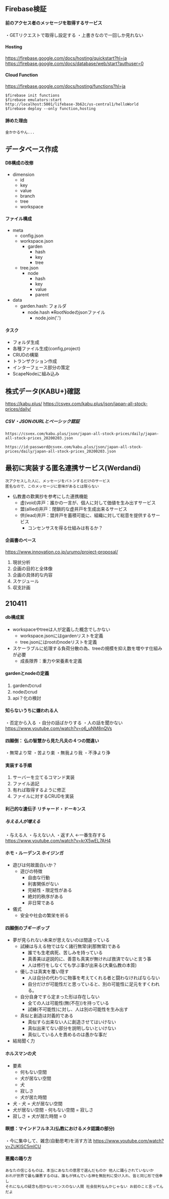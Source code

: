 ## Firebase検証
#### 前のアクセス者のメッセージを取得するサービス
・GETリクエストで取得し設定する
・上書きなので一回しか見れない

#### Hosting
https://firebase.google.com/docs/hosting/quickstart?hl=ja
https://firebase.google.com/docs/database/web/start?authuser=0

#### Cloud Function
https://firebase.google.com/docs/hosting/functions?hl=ja

```
$firebase init functions
$firebase emulators:start
http://localhost:5001/lifebase-3b62c/us-central1/helloWorld
$firebase deploy --only function,hosting
```

#### 諦めた理由
```
金かかるやん...
```

## データベース作成
#### DB構成の改修
- dimension
  - id
  - key
  - value
  - branch
  - tree
  - workspace

#### ファイル構成
- meta
  - config.json
  - workspace.json
    - garden
      - hash
      - key
      - tree
  - tree.json
    - node
      - hash
      - key
      - value
      - parent
- data
  - garden.hash: フォルダ
      - node.hash ※RootNodeのjsonファイル
        - node.join('.')

#### タスク
- フォルダ生成
- 各種ファイル生成(config,project)
- CRUDの構築
- トランザクション作成
- インターフェース部分の策定
- ScapeNodeに組み込み

## 株式データ(KABU+)確認
https://kabu.plus/
https://csvex.com/kabu.plus/json/japan-all-stock-prices/daily/

##### CSV・JSONのURLとベーシック認証
```
https://csvex.com/kabu.plus/json/japan-all-stock-prices/daily/japan-all-stock-prices_20200203.json

https://id:password@csvex.com/kabu.plus/json/japan-all-stock-prices/daily/japan-all-stock-prices_20200203.json
```

## 最初に実装する匿名連携サービス(Werdandi)
```
次アクセスした人に、メッセージをバトンするだけのサービス
匿名なので、このメッセージに意味があるとは限らない
```

- 仏教書の歎異抄を参考にした連携機能
  - 虚(void)井戸：誰かの一言が、個人に対して価値を生み出すサービス
  - 盟(allied)井戸：閉鎖的な虚井戸を生成出来るサービス
  - 供(lead)井戸：盟井戸を蓄積可能に、組織に対して総意を提供するサービス
    - コンセンサスを得る仕組みは有るか？

#### 企画書のベース
https://www.innovation.co.jp/urumo/project-proposal/

1. 現状分析
2. 企画の目的と全体像
3. 企画の具体的な内容
4. スケジュール
5. 収支計画

## 210411
#### db構成案
- workspaceやtreeは人が定義した概念でしかない
  - workspace.jsonにはgardenリストを定義
  - tree.jsonにはrootのnodeリストを定義
- スケーラブルに処理する負荷分散の為、treeの規模を抑え数を増やす仕組みが必要
  - 成長限界：重力や栄養素を定義

#### gardenとnodeの定義
1. gardenのcrud
2. nodeのcrud
3. api？化の検討

#### 知らないうちに嫌われる人
・否定から入る
・自分の話ばかりする
・人の話を聞かない
https://www.youtube.com/watch?v=o6_uNM8nQVs

#### 四顛倒： 仏の智慧から見た凡夫の４つの間違い
・無常より常
・苦より楽
・無我より我
・不浄より浄

#### 実装する手順
1. サーバーを立てるコマンド実装
2. ファイル追記
3. 有れば取得するように修正
4. ファイルに対するCRUDを実装

#### 利己的な遺伝子 リチャード・ドーキンス
##### 与える人が増える
・与える人
・与えない人
・返す人 ←一番生存する
https://www.youtube.com/watch?v=krX5wEL7AH4

#### ホモ・ルーデンス ホイジンガ
- 遊びは何故面白いか？
  - 遊びの特徴
    - 自由な行動
    - 利害関係がない
    - 完結性・限定性がある
    - 絶対的秩序がある
    - 非日常である
- 儀式
  - 安全や社会の繁栄を祈る

#### 四顛倒のブギーポップ
- 夢が見られない未来が思えないのは間違っている
  - 試練は与える物ではなく諸行無常(刹那無常)である
    - 誰でも生老病死、苦しみを持っている
    - 真善美は逆説的に、善意も真実が無ければ救済でないと言う事
    - 人は修行をしなくても学ぶ事が出来る(大乗仏教の本質)
  - 優しさは真実を覆い隠す
    - 人は自分の代わりに物事を考えてくれる者と闘わなければならない
    - 自分だけが可能性だと思っていると、別の可能性に足元をすくわれる。
  - 自分自身ですら定まった形は存在しない
    - 全ての人は可能性(無(不在))を持っている
    - 試練(不可能性)に対し、人は別の可能性を生み出す
  - 真似と創造は対義的である
    - 真似すら出来ない人に創造させてはいけない
    - 真似出来てない部分を説明しないといけない
    - 真似している人を責めるのは愚かな事だ
- 結局聞く力

#### ホルスマンの犬
- 要素
  - 何もない空間
  - 犬が居ない空間
  - 犬
  - 寂しさ
  - 犬が居た時間
- 犬 - 犬 = 犬が居ない空間
- 犬が居ない空間 - 何もない空間 = 寂しさ
- 寂しさ + 犬が居た時間 = 0

#### 瞑想：マインドフルネス(仏教におけるメタ認識の部分)
・今に集中して、雑念(自動思考)を消す方法
https://www.youtube.com/watch?v=ZUKISC5mICU

#### 悪魔の踊り方
```
あなたの信じるものは、本当にあなたの意思で選んだものか 他人に踊らされていないか
おれが世界で最も嫌悪するのは、誰もが拝んでいる神を無批判に受け入れ、皆と同じ形で信奉し
それになんの疑念も抱かないセンスのない人間 社会批判なんかじゃない お前のこと言ってんだよ
```
